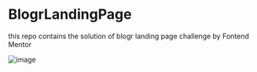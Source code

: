 # BlogrLandingPage
this repo contains the solution of blogr landing page challenge by Fontend Mentor

![image](https://user-images.githubusercontent.com/82470912/122643094-d2eb8e00-d0db-11eb-9cc6-eaf0757c6e96.png)

